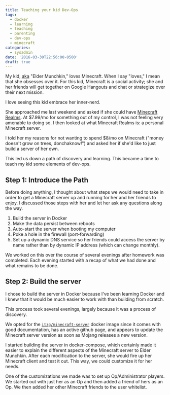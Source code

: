 ```yaml
---
title: Teaching your kid Dev-Ops
tags:
  - docker
  - learning
  - teaching
  - parenting
  - dev-ops
  - minecraft
categories: 
  - sysadmin
date: '2016-03-30T22:56:00-0500'
draft: true
---
```


My kid, <abbr title="also known as">aka</abbr> "Elder Munchkin," loves Minecraft. When I say "loves," I mean that she obsesses over it. For this kid, Minecraft is a social activity; she and her friends will get together on Google Hangouts and chat or strategize over their next mission.

I love seeing this kid embrace her inner-nerd.

She approached me last weekend and asked if she could have [Minecraft Realms](https://minecraft.net/realms). At $7.99/mo for something out of my control, I was not feeling very amenable to doing so. I then looked at what Minecraft Realms is: a personal Minecraft server.

I told her my reasons for not wanting to spend $8/mo on Minecraft ("money doesn't grow on trees, donchaknow!") and asked her if she'd like to just build a server of her own.

This led us down a path of discovery and learning. This became a time to teach my kid some elements of dev-ops.

## Step 1: Introduce the Path

Before doing anything, I thought about what steps we would need to take in order to get a Minecraft server up and running for her and her friends to enjoy. I discussed those steps with her and let her ask any questions along the way.

1. Build the server in Docker
2. Make the data persist between reboots
3. Auto-start the server when booting my computer
4. Poke a hole in the firewall (port-forwarding)
5. Set up a dynamic DNS service so her friends could access the server by name rather than by dynamic IP address (which can change monthly).

We worked on this over the course of several evenings after homework was completed. Each evening started with a recap of what we had done and what remains to be done.

## Step 2: Build the server

I chose to build the server in Docker because I've been learning Docker and I knew that it would be much easier to work with than building from scratch.

This process took several evenings, largely because it was a process of discovery.

We opted for the [`itzg/minecraft-server`](https://hub.docker.com/r/itzg/minecraft-server/) docker image since it comes with good documentation, has an active github page, and appears to update the Minecraft server version as soon as Mojang releases a new version.

I started building the server in docker-compose, which certainly made it easier to explain the different aspects of the Minecraft server to Elder Munchkin. After each modification to the server, she would fire up her Minecraft client and test it out. This way, we could customize it for her needs.

One of the customizations we made was to set up Op/Administrator players. We started out with just her as an Op and then added a friend of hers as an Op. We then added her other Minecraft friends to the user whitelist.
